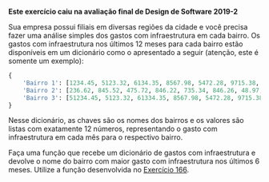 **Este exercício caiu na avaliação final de Design de Software 2019-2**

Sua empresa possui filiais em diversas regiões da cidade e você precisa fazer uma análise simples dos gastos com infraestrutura em cada bairro. Os gastos com infraestrutura nos últimos 12 meses para cada bairro estão disponíveis em um dicionário como o apresentado a seguir (atenção, este é somente um exemplo):

```python
{
    'Bairro 1': [1234.45, 5123.32, 6134.35, 8567.98, 5472.28, 9715.38, 1380.15, 2569.42, 8459.24, 8351.25, 4082.19, 1750.16],
    'Bairro 2': [236.62, 845.52, 475.72, 846.22, 735.34, 846.26, 48.97, 624.37, 375.46, 4568.76, 73.32, 475.74],
    'Bairro 3': [51234.45, 5123.32, 61334.35, 8567.98, 5472.28, 9715.38, 1380.15, 2569.42, 8459.24, 82351.25, 4082.19, 1750.16],
}
```

Nesse dicionário, as chaves são os nomes dos bairros e os valores são listas com exatamente 12 números, representando o gasto com infraestrutura em cada mês para o respectivo bairro.

Faça uma função que recebe um dicionário de gastos com infraestrutura e devolve o nome do bairro com maior gasto com infraestrutura nos últimos 6 meses. Utilize a função desenvolvida no [Exercício 166](/exercicio/166).